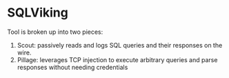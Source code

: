 SQLViking
=========

Tool is broken up into two pieces:
  1. Scout: passively reads and logs SQL queries and their responses on the wire. 
  2. Pillage: leverages TCP injection to execute arbitrary queries and parse responses without needing credentials

